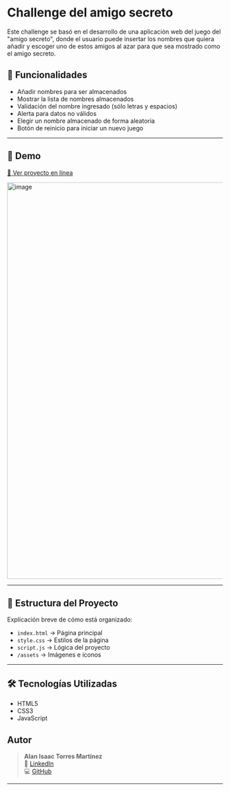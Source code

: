 # Challenge del amigo secreto

Este challenge se basó en el desarrollo de una aplicación web del juego del "amigo secreto", donde el usuario puede insertar los nombres que quiera añadir y escoger uno de estos amigos al azar para que sea mostrado como el amigo secreto. 

## 📌 Funcionalidades
- Añadir nombres para ser almacenados
- Mostrar la lista de nombres almacenados
- Validación del nombre ingresado (sólo letras y espacios)
- Alerta para datos no válidos
- Elegir un nombre almacenado de forma aleatoria
- Botón de reinicio para iniciar un nuevo juego

---

## 🚀 Demo
[🔗 Ver proyecto en línea](https://alantorresdev.github.io/challenge-amigo-secreto/)

<img width="1920" height="925" alt="image" src="https://github.com/user-attachments/assets/1f2fa5ae-9fe8-42bc-b487-09f4fe3ccaaf" />

---

## 📂 Estructura del Proyecto
Explicación breve de cómo está organizado:
- `index.html` → Página principal
- `style.css` → Estilos de la página
- `script.js` → Lógica del proyecto
- `/assets` → Imágenes e íconos

---

## 🛠️ Tecnologías Utilizadas
- HTML5  
- CSS3  
- JavaScript  

## Autor

> **Alan Isaac Torres Martínez**  
> 💼 [LinkedIn](https://www.linkedin.com/in/alan-torresm)  
> 💻 [GitHub](https://github.com/alantorresdev)  
---
